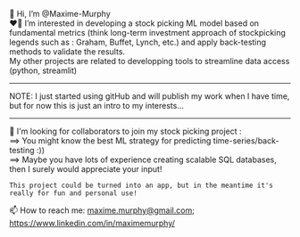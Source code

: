 👋 Hi, I’m @Maxime-Murphy  
❤️‍🔥 I’m interested in developing a stock picking ML model based on fundamental metrics (think long-term investment approach of stockpicking legends such as :    Graham, Buffet, Lynch, etc.) and apply back-testing methods to validate the results.  
   My other projects are related to developping tools to streamline data access (python, streamlit)
***
NOTE: I just started using gitHub and will publish my work when I have time, but for now this is just an intro to my interests... 
***
👀 I'm looking for collaborators to join my stock picking project  :   
    ==> You might know the best ML strategy for predicting time-series/back-testing :))  
    ==> Maybe you have lots of experience creating scalable SQL databases, then I surely would appreciate your input!  
    
    This project could be turned into an app, but in the meantime it's really for fun and personal use!  
    
📫 How to reach me: maxime.murphy@gmail.com; https://www.linkedin.com/in/maximemurphy/

<!---
Maxime-Murphy/Maxime-Murphy is a ✨ special ✨ repository because its `README.md` (this file) appears on your GitHub profile.
You can click the Preview link to take a look at your changes.
--->
